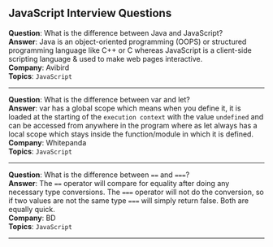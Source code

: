 ## JavaScript Interview Questions

**Question**: What is the difference between Java and JavaScript?<br/>
**Answer**: Java is an object-oriented programming (OOPS) or structured programming language like C++ or C whereas JavaScript is a client-side scripting language & used to make web pages interactive.<br/>
**Company**: Avibird <br/>
**Topics**: `JavaScript` <br/>

<hr/>

**Question**: What is the difference between var and let?<br/>
**Answer**: var has a global scope which means when you define it, it is loaded at the starting of the `execution context` with the value `undefined` and can be accessed from anywhere in the program where as let always has a local scope which stays inside the function/module in which it is defined.<br/>
**Company**: Whitepanda <br/>
**Topics**: `JavaScript` <br/>

<hr/>

**Question**: What is the difference between `==` and `===`?<br/>
**Answer**: The `==` operator will compare for equality after doing any necessary type conversions. The `===` operator will not do the conversion, so if two values are not the same type `===` will simply return false. Both are equally quick.<br/>
**Company**: BD <br/>
**Topics**: `JavaScript` <br/>

<hr/>